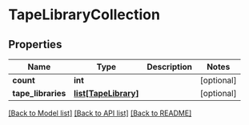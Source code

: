 # TapeLibraryCollection

## Properties
Name | Type | Description | Notes
------------ | ------------- | ------------- | -------------
**count** | **int** |  | [optional] 
**tape_libraries** | [**list[TapeLibrary]**](TapeLibrary.md) |  | [optional] 

[[Back to Model list]](../README.md#documentation-for-models) [[Back to API list]](../README.md#documentation-for-api-endpoints) [[Back to README]](../README.md)


